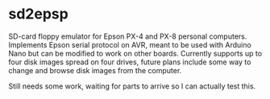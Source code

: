 # sd2epsp

SD-card floppy emulator for Epson PX-4 and PX-8 personal computers. Implements Epson serial protocol on AVR, meant to be used with Arduino Nano but can be modified to work on other boards. Currently supports up to four disk images spread on four drives, future plans include some way to change and browse disk images from the computer.

Still needs some work, waiting for parts to arrive so I can actually test this.
